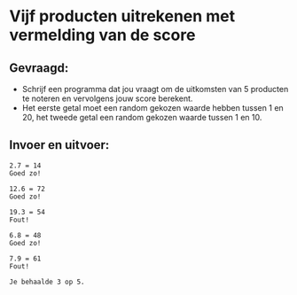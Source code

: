 # Vijf producten uitrekenen met vermelding van de score


## Gevraagd:

* Schrijf een programma dat jou vraagt om de uitkomsten van 5 producten te noteren en vervolgens jouw score berekent. 
* Het eerste getal moet een random gekozen waarde hebben tussen 1 en 20, het tweede getal een random gekozen waarde tussen 1 en 10. 

## Invoer en uitvoer:
```
2.7 = 14
Goed zo!

12.6 = 72
Goed zo!

19.3 = 54
Fout! 

6.8 = 48
Goed zo!

7.9 = 61
Fout!

Je behaalde 3 op 5.

```
